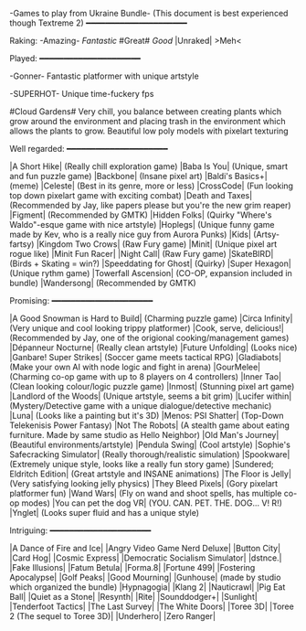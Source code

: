 -Games to play from Ukraine Bundle-
(This document is best experienced though Textreme 2)
━━━━━━━━━━━━━━━━━━━━━

Raking:
-Amazing- *Fantastic* #Great# _Good_ |Unraked| >Meh<



Played:
━━━━━━━━━━━━━━━━━━━━━

-Gonner- 
Fantastic platformer with unique artstyle

-SUPERHOT-
Unique time-fuckery fps

#Cloud Gardens# 
Very chill, you balance between creating plants which grow around the environment and placing trash in the environment which allows the plants to grow. Beautiful low poly models with pixelart texturing



Well regarded:
━━━━━━━━━━━━━━━━━━━━━

|A Short Hike| (Really chill exploration game)
|Baba Is You| (Unique, smart and fun puzzle game)
|Backbone| (Insane pixel art)
|Baldi's Basics+| (meme)
|Celeste| (Best in its genre, more or less)
|CrossCode| (Fun looking top down pixelart game with exciting combat)
|Death and Taxes| (Recommended by Jay, like papers please but you're the new grim reaper)
|Figment| (Recommended by GMTK)
|Hidden Folks| (Quirky "Where's Waldo"-esque game with nice artstyle)
|Hoplegs| (Unique funny game made by Kev, who is a really nice guy from Aurora Punks)
|Kids| (Artsy-fartsy)
|Kingdom Two Crows| (Raw Fury game)
|Minit| (Unique pixel art rogue like)
|Minit Fun Racer| 
|Night Call| (Raw Fury game)
|SkateBIRD| (Birds + Skating = win?)
|Speeddating  for Ghost| (Quirky)
|Super Hexagon| (Unique rythm game)
|Towerfall Ascension| (CO-OP, expansion included in bundle)
|Wandersong| (Recommended by GMTK)



Promising:
━━━━━━━━━━━━━━━━━━━━━

|A Good Snowman is Hard to Build| (Charming puzzle game)
|Circa Infinity| (Very unique and cool looking trippy platformer)
|Cook, serve, delicious!| (Recommended by Jay, one of the origional cooking/management games)
|Dépanneur Nocturne| (Really clean artstyle)
|Future Unfolding| (Looks nice)
|Ganbare! Super Strikes| (Soccer game meets tactical RPG)
|Gladiabots| (Make your own AI with node logic and fight in arena)
|GourMelee| (Charming co-op game with up to 8 players on 4 controllers)
|Inner Tao| (Clean looking colour/logic puzzle game)
|Inmost| (Stunning pixel art game)
|Landlord of the Woods| (Unique artstyle, seems a bit grim)
|Lucifer within| (Mystery/Detective game with a unique dialogue/detective mechanic)
|Luna| (Looks like a painting but it's 3D)
|Menos: PSI Shatter| (Top-Down Telekenisis Power Fantasy)
|Not The Robots| (A stealth game about eating furniture. Made by same studio as Hello Neighbor)
|Old Man's Journey| (Beautiful environments/artstyle)
|Pendula Swing| (Cool artstyle)
|Sophie's Safecracking Simulator| (Really thorough/realistic simulation)
|Spookware| (Extremely unique style, looks like a really fun story game)
|Sundered; Eldritch Edition| (Great artstyle and INSANE animations)
|The Floor is Jelly| (Very satisfying looking jelly physics)
|They Bleed Pixels| (Gory pixelart platformer fun)
|Wand Wars| (Fly on wand and shoot spells, has multiple co-op modes)
|You can pet the dog VR| (YOU. CAN. PET. THE. DOG... V! R!)
|Ynglet| (Looks super fluid and has a unique style)



Intriguing:
━━━━━━━━━━━━━━━━━━━━━

|A Dance of Fire and Ice|
|Angry Video Game Nerd Deluxe|
|Button City|
|Card Hog|
|Cosmic Express|
|Democratic Socialism Simulator|
|dstnce.|
|Fake Illusions|
|Fatum Betula|
|Forma.8|
|Fortune 499|
|Fostering Apocalypse|
|Golf Peaks|
|Good Mourning|
|Gunhouse| (made by studio which organized the bundle)
|Hypnagogia|
|Klang 2|
|Nauticrawl|
|Pig Eat Ball|
|Quiet as a Stone|
|Resynth|
|Rite|
|Sounddodger+|
|Sunlight|
|Tenderfoot Tactics|
|The Last Survey|
|The White Doors|
|Toree 3D|
|Toree 2 (The sequel to Toree 3D)|
|Underhero|
|Zero Ranger|